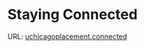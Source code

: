 # Staying Connected
URL: [uchicagoplacement.connected](https://uchicago.kattis.com/problems/uchicagoplacement.connected)